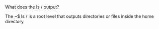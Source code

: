 What does the ls / output?

The ~$ ls / is a root level that outputs directories or files inside the home directory